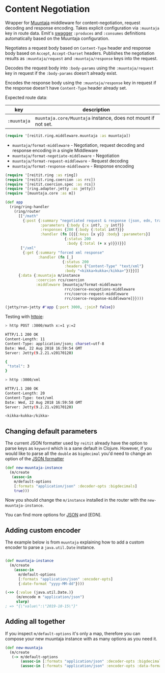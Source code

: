 # Content Negotiation

Wrapper for [Muuntaja](https://github.com/metosin/muuntaja) middleware for content-negotiation, request decoding and response encoding. Takes explicit configuration via `:muuntaja` key in route data. Emit's [swagger](swagger.md) `:produces` and `:consumes` definitions automatically based on the Muuntaja configuration.

Negotiates a request body based on `Content-Type` header and response body based on `Accept`, `Accept-Charset` headers. Publishes the negotiation results as `:muuntaja/request` and `:muuntaja/response` keys into the request.

Decodes the request body into `:body-params` using the `:muuntaja/request` key in request if the `:body-params` doesn't already exist.

Encodes the response body using the `:muuntaja/response` key in request if the response doesn't have `Content-Type` header already set.

Expected route data:

| key          | description |
| -------------|-------------|
| `:muuntaja`  | `muuntaja.core/Muuntaja` instance, does not mount if not set.

```clj
(require '[reitit.ring.middleware.muuntaja :as muuntaja])
```

* `muuntaja/format-middleware` - Negotiation, request decoding and response encoding in a single Middleware
* `muuntaja/format-negotiate-middleware` - Negotiation
* `muuntaja/format-request-middleware` - Request decoding
* `muuntaja/format-response-middleware` - Response encoding

```clj
(require '[reitit.ring :as ring])
(require '[reitit.ring.coercion :as rrc])
(require '[reitit.coercion.spec :as rcs])
(require '[ring.adapter.jetty :as jetty])
(require '[muuntaja.core :as m])

(def app
  (ring/ring-handler
    (ring/router
      [["/math"
        {:post {:summary "negotiated request & response (json, edn, transit)"
                :parameters {:body {:x int?, :y int?}}
                :responses {200 {:body {:total int?}}}
                :handler (fn [{{{:keys [x y]} :body} :parameters}]
                           {:status 200
                            :body {:total (+ x y)}})}}]
       ["/xml"
        {:get {:summary "forced xml response"
               :handler (fn [_]
                          {:status 200
                           :headers {"Content-Type" "text/xml"}
                           :body "<kikka>kukka</kikka>"})}}]]
      {:data {:muuntaja m/instance
              :coercion rcs/coercion
              :middleware [muuntaja/format-middleware
                           rrc/coerce-exceptions-middleware
                           rrc/coerce-request-middleware
                           rrc/coerce-response-middleware]}})))

(jetty/run-jetty #'app {:port 3000, :join? false})
```

Testing with [httpie](https://httpie.org/):

```bash
> http POST :3000/math x:=1 y:=2

HTTP/1.1 200 OK
Content-Length: 11
Content-Type: application/json; charset=utf-8
Date: Wed, 22 Aug 2018 16:59:54 GMT
Server: Jetty(9.2.21.v20170120)

{
 "total": 3
}
```

```bash
> http :3000/xml

HTTP/1.1 200 OK
Content-Length: 20
Content-Type: text/xml
Date: Wed, 22 Aug 2018 16:59:58 GMT
Server: Jetty(9.2.21.v20170120)

<kikka>kukka</kikka>
```


## Changing default parameters

The current JSON formatter used by `reitit` already have the option to parse keys as `keyword` which is a sane default in Clojure. However, if you would like to parse all the `double` as `bigdecimal` you'd need to change an option of the [JSON formatter](https://github.com/metosin/jsonista)


```clj
(def new-muuntaja-instance
  (m/create
   (assoc-in
    m/default-options
    [:formats "application/json" :decoder-opts :bigdecimals]
    true)))

```

Now you should change the `m/instance` installed in the router with the `new-muuntaja-instance`.

You can find more options for [JSON](https://cljdoc.org/d/metosin/jsonista/0.2.5/api/jsonista.core#object-mapper) and [EDN].


## Adding custom encoder

The example below is from `muuntaja` explaining how to add a custom encoder to parse a `java.util.Date` instance.

```clj

(def muuntaja-instance
  (m/create
    (assoc-in
      m/default-options
      [:formats "application/json" :encoder-opts]
      {:date-format "yyyy-MM-dd"})))

(->> {:value (java.util.Date.)}
     (m/encode m "application/json")
     slurp)
; => "{\"value\":\"2019-10-15\"}"

```

## Adding all together

If you inspect `m/default-options` it's only a map, therefore you can compose your new muuntaja instance with as many options as you need it.

```clj
(def new-muuntaja
  (m/create
   (-> m/default-options
       (assoc-in [:formats "application/json" :decoder-opts :bigdecimals] true)
       (assoc-in [:formats "application/json" :encoder-opts :data-format] "yyyy-MM-dd"))))
```
